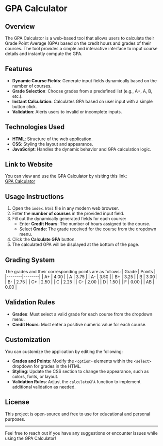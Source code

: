 # GPA Calculator

## Overview
The GPA Calculator is a web-based tool that allows users to calculate their Grade Point Average (GPA) based on the credit hours and grades of their courses. The tool provides a simple and interactive interface to input course details and instantly compute the GPA.

## Features
- **Dynamic Course Fields**: Generate input fields dynamically based on the number of courses.
- **Grade Selection**: Choose grades from a predefined list (e.g., A+, A, B, etc.).
- **Instant Calculation**: Calculates GPA based on user input with a simple button click.
- **Validation**: Alerts users to invalid or incomplete inputs.

## Technologies Used
- **HTML**: Structure of the web application.
- **CSS**: Styling the layout and appearance.
- **JavaScript**: Handles the dynamic behavior and GPA calculation logic.

## Link to Website
You can view and use the GPA Calculator by visiting this link:  
[GPA Calculator](https://gpa-calculator-jal.vercel.app/)

## Usage Instructions
1. Open the `index.html` file in any modern web browser.
2. Enter the **number of courses** in the provided input field.
3. Fill out the dynamically generated fields for each course:
   - Enter **Credit Hours**: The number of hours assigned to the course.
   - Select **Grade**: The grade received for the course from the dropdown menu.
4. Click the **Calculate GPA** button.
5. The calculated GPA will be displayed at the bottom of the page.

## Grading System
The grades and their corresponding points are as follows:
| Grade  | Points |
|--------|--------|
| A+     | 4.00   |
| A      | 3.75   |
| A-     | 3.50   |
| B+     | 3.25   |
| B      | 3.00   |
| B-     | 2.75   |
| C+     | 2.50   |
| C      | 2.25   |
| C-     | 2.00   |
| D      | 1.50   |
| F      | 0.00   |
| AB     | 0.00   |

## Validation Rules 
- **Grades**: Must select a valid grade for each course from the dropdown menu.
- **Credit Hours**: Must enter a positive numeric value for each course.

## Customization
You can customize the application by editing the following:
- **Grades and Points**: Modify the `<option>` elements within the `<select>` dropdown for grades in the HTML.
- **Styling**: Update the CSS section to change the appearance, such as colors, fonts, or layout.
- **Validation Rules**: Adjust the `calculateGPA` function to implement additional validation as needed.

## License
This project is open-source and free to use for educational and personal purposes.

---

Feel free to reach out if you have any suggestions or encounter issues while using the GPA Calculator!
